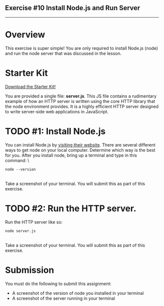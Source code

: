 ## Exercise #10 Install Node.js and Run Server


---


# Overview

This exercise is super simple! You are only required to install Node.js (node) and run the node server that was discussed in the lesson. 


# Starter Kit

[Download the Starter Kit!](https://drive.google.com/drive/folders/1rFUJo2Gtx7Dwl5fhxqS2cNyqiLGg1Cg-?usp=sharing)

You are provided a single file: **server.js**. This JS file contains a rudimentary example of how an HTTP server is written using the core HTTP library that the node environment provides. It is a highly efficient HTTP server designed to write server-side web applications in JavaScript.


# TODO #1: Install Node.js

You can install Node.js by [visiting their website](https://nodejs.org/en/download/). There are several different ways to get node on your local computer. Determine which way is the best for you. After you install node, bring up a terminal and type in this command: \



```
node --version
```


 \
Take a screenshot of your terminal. You will submit this as part of this exercise.


# TODO #2: Run the HTTP server.

Run the HTTP server like so:


```
node server.js
```


 \
Take a screenshot of your terminal. You will submit this as part of this exercise.


# Submission

You must do the following to submit this assignment:



* A screenshot of the version of node you installed in your terminal
* A screenshot of the server running in your terminal